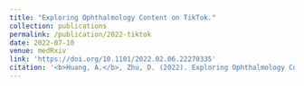 ```yaml
---
title: "Exploring Ophthalmology Content on TikTok."
collection: publications
permalink: /publication/2022-tiktok
date: 2022-07-10
venue: medRxiv
link: 'https://doi.org/10.1101/2022.02.06.22270335'
citation: '<b>Huang, A.</b>, Zhu, D. (2022). Exploring Ophthalmology Content on TikTok. <i>medRxiv.</i> https://doi.org/10.1101/2022.07.07.22277339 (preprint)' 
---
```

